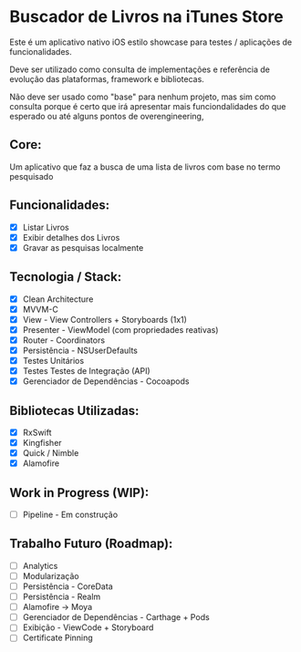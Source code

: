 # Buscador de Livros na iTunes Store

Este é um aplicativo nativo iOS estilo showcase para testes / aplicações de funcionalidades.

Deve ser utilizado como consulta de implementações e referência de evolução das plataformas, framework e bibliotecas.

Não deve ser usado como "base" para nenhum projeto, mas sim como consulta porque é certo que irá apresentar mais funciondalidades do que esperado ou até alguns pontos de overengineering,

## Core:

Um aplicativo que faz a busca de uma lista de livros com base no termo pesquisado

## Funcionalidades:

- [x] Listar Livros
- [x] Exibir detalhes dos Livros
- [x] Gravar as pesquisas localmente

## Tecnologia / Stack:

- [x] Clean Architecture
- [x] MVVM-C
- [x] View - View Controllers + Storyboards (1x1)
- [x] Presenter - ViewModel (com propriedades reativas)
- [x] Router - Coordinators
- [x] Persistência - NSUserDefaults
- [x] Testes Unitários
- [x] Testes Testes de Integração (API)
- [x] Gerenciador de Dependências - Cocoapods

## Bibliotecas Utilizadas:

- [x] RxSwift
- [x] Kingfisher
- [x] Quick / Nimble
- [x] Alamofire

## Work in Progress (WIP):

- [ ] Pipeline - Em construção

## Trabalho Futuro (Roadmap):

- [ ] Analytics
- [ ] Modularização
- [ ] Persistência - CoreData
- [ ] Persistência - Realm
- [ ] Alamofire -> Moya
- [ ] Gerenciador de Dependências - Carthage + Pods
- [ ] Exibição - ViewCode + Storyboard
- [ ] Certificate Pinning
